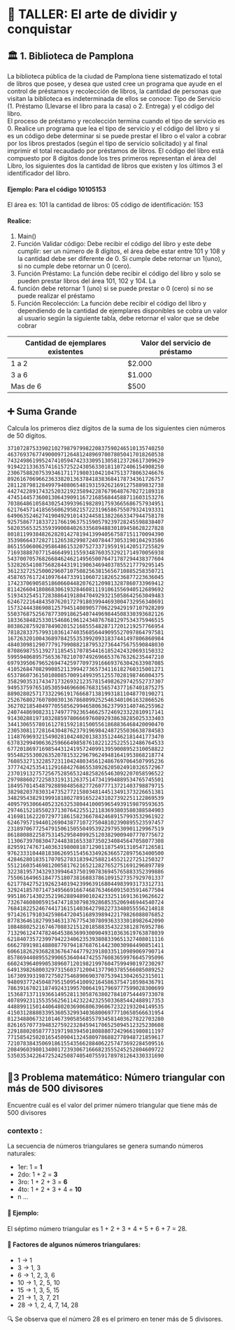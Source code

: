 # 📘 TALLER: El arte de dividir y conquistar

## 🏛️ 1. Biblioteca de Pamplona

La biblioteca pública de la ciudad de Pamplona tiene sistematizado el total de libros que posee, y desea que usted cree un programa que ayude en el control de préstamos y recolección de libros, la cantidad de personas que visitan la biblioteca es indeterminada de ellos se conoce: Tipo de Servicio (1. Préstamo (Llevarse el libro para la casa) o 2. Entrega) y el código del libro.  
El proceso de préstamo y recolección termina cuando el tipo de servicio es 0. 
Realice un programa que lea el tipo de servicio y el código del libro y si es un código debe determinar si se puede prestar el libro o el valor a cobrar por los libros prestados (según el tipo de servicio solicitado) y al final imprimir el total recaudado por préstamos de libros. 
El código del libro está compuesto por 8 dígitos donde los tres primeros representan el área del Libro, los siguientes dos la cantidad 
de libros que existen y los últimos 3 el identificador del libro. 

#### Ejemplo: Para el código 10105153 
El área es: 101
la cantidad de libros: 05
código de identificación: 153 
####  Realice: 
1. Main()
2. Función Validar código: Debe recibir el código del libro y este debe cumplir: ser un número de 8 dígitos, el área debe estar entre 101 y 108 y la cantidad debe ser diferente de 0. Si cumple debe retornar un 1(uno), si no cumple debe retornar un 0 (cero).
3. Función Préstamo: La función debe recibir el código del libro y solo se pueden prestar libros del área 101, 102 y 104. La
4. función debe retornar 1 (uno) si se puede prestar o 0 (cero) si no se puede realizar el préstamo
5. Función Recolección: La función debe recibir el código del libro y dependiendo de la cantidad de ejemplares disponibles se cobra un valor al usuario según la siguiente tabla, debe retornar el valor que se debe cobrar  

 
| Cantidad de ejemplares existentes | Valor del servicio de préstamo |
|--|--|
|1 a 2 | $2.000 |
|3 a 6 | $1.000 |
|Mas de 6 | $500 |

## ➕ Suma Grande
Calcula los primeros diez dígitos de la suma de los siguientes cien números de 50 dígitos. 
```
37107287533902102798797998220837590246510135740250 
46376937677490009712648124896970078050417018260538 
74324986199524741059474233309513058123726617309629 
91942213363574161572522430563301811072406154908250 
23067588207539346171171980310421047513778063246676 
89261670696623633820136378418383684178734361726757 
28112879812849979408065481931592621691275889832738 
44274228917432520321923589422876796487670272189318 
47451445736001306439091167216856844588711603153276 
70386486105843025439939619828917593665686757934951 
62176457141856560629502157223196586755079324193331 
64906352462741904929101432445813822663347944758178 
92575867718337217661963751590579239728245598838407 
58203565325359399008402633568948830189458628227828 
80181199384826282014278194139940567587151170094390 
35398664372827112653829987240784473053190104293586 
86515506006295864861532075273371959191420517255829 
71693888707715466499115593487603532921714970056938 
54370070576826684624621495650076471787294438377604 
53282654108756828443191190634694037855217779295145 
36123272525000296071075082563815656710885258350721 
45876576172410976447339110607218265236877223636045 
17423706905851860660448207621209813287860733969412 
81142660418086830619328460811191061556940512689692 
51934325451728388641918047049293215058642563049483 
62467221648435076201727918039944693004732956340691 
15732444386908125794514089057706229429197107928209 
55037687525678773091862540744969844508330393682126 
18336384825330154686196124348767681297534375946515 
80386287592878490201521685554828717201219257766954 
78182833757993103614740356856449095527097864797581 
16726320100436897842553539920931837441497806860984 
48403098129077791799088218795327364475675590848030 
87086987551392711854517078544161852424320693150332 
59959406895756536782107074926966537676326235447210 
69793950679652694742597709739166693763042633987085 
41052684708299085211399427365734116182760315001271 
65378607361501080857009149939512557028198746004375 
35829035317434717326932123578154982629742552737307 
94953759765105305946966067683156574377167401875275 
88902802571733229619176668713819931811048770190271 
25267680276078003013678680992525463401061632866526 
36270218540497705585629946580636237993140746255962 
24074486908231174977792365466257246923322810917141 
91430288197103288597806669760892938638285025333403 
34413065578016127815921815005561868836468420090470 
23053081172816430487623791969842487255036638784583 
11487696932154902810424020138335124462181441773470 
63783299490636259666498587618221225225512486764533 
67720186971698544312419572409913959008952310058822 
95548255300263520781532296796249481641953868218774 
76085327132285723110424803456124867697064507995236 
37774242535411291684276865538926205024910326572967 
23701913275725675285653248258265463092207058596522 
29798860272258331913126375147341994889534765745501 
18495701454879288984856827726077713721403798879715 
38298203783031473527721580348144513491373226651381 
34829543829199918180278916522431027392251122869539 
40957953066405232632538044100059654939159879593635 
29746152185502371307642255121183693803580388584903 
41698116222072977186158236678424689157993532961922 
62467957194401269043877107275048102390895523597457 
23189706772547915061505504953922979530901129967519 
86188088225875314529584099251203829009407770775672 
11306739708304724483816533873502340845647058077308 
82959174767140363198008187129011875491310547126581 
97623331044818386269515456334926366572897563400500 
42846280183517070527831839425882145521227251250327 
55121603546981200581762165212827652751691296897789 
32238195734329339946437501907836945765883352399886 
75506164965184775180738168837861091527357929701337 
62177842752192623401942399639168044983993173312731 
32924185707147349566916674687634660915035914677504 
99518671430235219628894890102423325116913619626622 
73267460800591547471830798392868535206946944540724 
76841822524674417161514036427982273348055556214818 
97142617910342598647204516893989422179826088076852 
87783646182799346313767754307809363333018982642090 
10848802521674670883215120185883543223812876952786 
71329612474782464538636993009049310363619763878039 
62184073572399794223406235393808339651327408011116 
66627891981488087797941876876144230030984490851411 
60661826293682836764744779239180335110989069790714 
85786944089552990653640447425576083659976645795096 
66024396409905389607120198219976047599490197230297 
64913982680032973156037120041377903785566085089252 
16730939319872750275468906903707539413042652315011 
94809377245048795150954100921645863754710598436791 
78639167021187492431995700641917969777599028300699 
15368713711936614952811305876380278410754449733078 
40789923115535562561142322423255033685442488917353 
44889911501440648020369068063960672322193204149535 
41503128880339536053299340368006977710650566631954 
81234880673210146739058568557934581403627822703280 
82616570773948327592232845941706525094512325230608 
22918802058777319719839450180888072429661980811197 
77158542502016545090413245809786882778948721859617 
72107838435069186155435662884062257473692284509516 
20849603980134001723930671666823555245252804609722 
53503534226472524250874054075591789781264330331690
```

## 🔺3 Problema matemático: Número triangular con más de 500 divisores
Encuentre cuál es el valor del primer número triangular que tiene más de 500 divisores
### contexto :
La secuencia de números triangulares se genera sumando números naturales:
+ 1er: 1 = **1**
+ 2do: 1 + 2 = **3**
+ 3ro: 1 + 2 + 3 = **6**
+ 4to: 1 + 2 + 3 + 4 = **10**
+ n ...
#### 📌 Ejemplo:
El séptimo número triangular es 1 + 2 + 3 + 4 + 5 + 6 + 7 = 28.

#### 🧪 Factores de algunos números triangulares:
+ 1 → 1
+ 3 → 1, 3
+ 6 → 1, 2, 3, 6
+ 10 → 1, 2, 5, 10
+ 15 → 1, 3, 5, 15
+ 21 → 1, 3, 7, 21
+ 28 → 1, 2, 4, 7, 14, 28

🔍 Se observa que el número 28 es el primero en tener más de 5 divisores.
